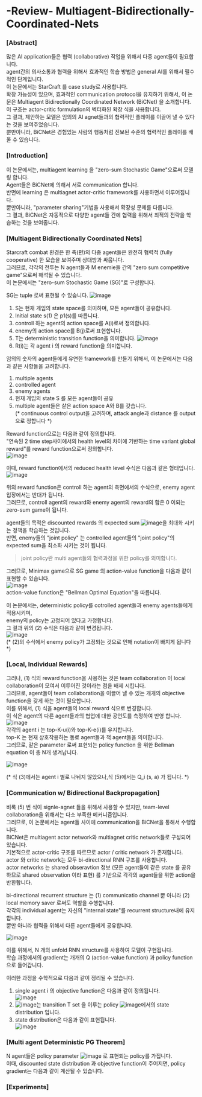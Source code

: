 # -Review- Multiagent-Bidirectionally-Coordinated-Nets

### [Abstract]
많은 AI application들은 협력 (collaborative) 작업을 위해서 다중 agent들이 필요합니다.  
agent간의 의사소통과 협력을 위해서 효과적인 학습 방법은 general AI를 위해서 필수적인 단계입니다.  
이 논문에서는 StarCraft 를 case study로 사용합니다.  
확장 가능성이 있으며, 효과적인 communication protocol을 유지하기 위해서, 이 논문은 Multiagent Bidirectionally Coordinated Network (BiCNet) 을 소개합니다.  
이 구조는 actor-critic formulation의 벡터화된 확장 식을 사용합니다.  
그 결과, 제안하는 모델은 임의의 AI agnet들과의 협력적인 플레이를 이끌어 낼 수 있다는 것을 보여주었습니다.  
뿐만아니라, BiCNet은 경험있는 사람의 행동처럼 진보된 수준의 협력적인 플레이를 배울 수 있습니다.  

### [Introduction]
이 논문에서는, multiagent learning 을 "zero-sum Stochastic Game"으로써 모델링 합니다.  
Agent들은 BiCNet에 의해서 서로 communication 합니다.  
반면에 learning 은 multiagnet actor-critic framework를 사용하면서 이루어집니다.  
뿐만아니라, "parameter sharing"기법을 사용해서 확장성 문제를 다룹니다.  
그 결과, BiCNet은 자동적으로 다양한 agent들 간에 협력을 위해서 최적의 전략을 학습하는 것을 보여줍니다.  

### [Multiagent Bidirectionally Coordinated Nets]
Starcraft combat 환경은 한 측(편)의 다중 agent들은 완전히 협력적 (fully cooperative) 한 모습을 보여주며 상대방과 싸웁니다.  
그러므로, 각각의 전투는 N agent들과 M enemie들 간의 "zero sum competitive game"으로써 해석될 수 있습니다.  
이 논문에서는 "zero-sum Stochastic Game  (SG)"로 구성합니다.  

SG는 tuple 로써 표현될 수 있습니다. ![image](https://user-images.githubusercontent.com/40893452/45604640-4ebed480-ba71-11e8-82ff-58b2ac3f1bcb.png)  
  
1. S는 현재 게임의 state space를 의미하며, 모든 agent들이 공유합니다.  
2. Initial state s(1) 은 p1(s)를 따릅니다.  
3. controll 하는 agent의 action space를 A(i)로써 정의합니다.  
4. enemy의 action space를 B(j)로써 표현합니다.  
5. T는 deterministic transition function을 의미합니다. ![image](https://user-images.githubusercontent.com/40893452/45604696-e7555480-ba71-11e8-90cd-5a7efeca58b6.png)  
6. R(i)는 각 agent i 의 reward function을 의미합니다.  

임의의 숫자의 agent들에게 유연한 framework를 만들기 위해서, 이 논문에서는 다음과 같은 사항들을 고려합니다.  

1. multiple agents  
2. controlled agent  
3. enemy agents  
4. 현재 게임의 state S 를 모든 agent들이 공유  
5. multiple agent들은 샅은 action space A와 B를 갖습니다.  
(* continuous control output을 고려하며, attack angle과 distance 를 output으로 정합니다 *)  

Reward function으로는 다음과 같이 정의합니다.  
"연속된 2 time step사이에서의 health level의 차이에 기반하는 time variant global reward"를 reward function으로써 정의합니다.  
![image](https://user-images.githubusercontent.com/40893452/45604843-51222e00-ba73-11e8-9771-c3b06fb63d95.png)  


이때, reward function에서의 reduced health level 수식은 다음과 같은 형태입니다.  
![image](https://user-images.githubusercontent.com/40893452/45604843-51222e00-ba73-11e8-9771-c3b06fb63d95.png)  


위의 reward function은 controll 하는 agent의 측면에서의 수식으로, enemy agent입장에서는 반대가 됩니다.  
그러므로, controll agent의 reward와 enemy agent의 reward의 합은 0 이되는 zero-sum game이 됩니다.  

agent들의 목적은 discounted rewards 의 expected sum ![image](https://user-images.githubusercontent.com/40893452/45604898-e7eeea80-ba73-11e8-82fb-e842a6d20089.png)을 최대화 시키는 정책을 학습하는 것입니다.  
반면, enemy들의 "joint policy" 는 controlled agent들의 "joint policy"의 expected sum을 최소화 시키는 것이 됩니다.  
> joint policy란 multi agent들의 협력과정을 위한 policy를 의미합니다.  

그러므로, Minimax game으로 SG game 의 action-value function을 다음과 같이 표현할 수 있습니다.  
![image](https://user-images.githubusercontent.com/40893452/45604916-110f7b00-ba74-11e8-8c75-82327332f1b4.png)  
action-value function은 "Bellman Optimal Equation"을 따릅니다.  

이 논문에서는, deterministic policy를 cotrolled agent들과 enemy agents들에게 적용시키며,  
enemy의 policy는 고정되어 있다고 가정합니다.  
그 결과 위의 (2) 수식은 다음과 같이 변경됩니다.  
![image](https://user-images.githubusercontent.com/40893452/45604991-8b3fff80-ba74-11e8-9ba5-488bcedf9fdc.png)  
(* (2)의 수식에서 enemy policy가 고정되는 것으로 인해 notation이 빠지게 됩니다 *)  


### [Local, Individual Rewards]
그러나, (1) 식의 reward function을 사용하는 것은 team collaboration 이 local collaboration이 모여서 이루어진 것이라는 점을 배제 시킵니다.  
그러므로, agent들이 team collaboration을 이끌어 낼 수 있는 개개의 objective function을 갖게 하는 것이 필요합니다.  
이를 위해서, (1) 식을 agent들의 local reward 식으로 변경합니다.  
이 식은 agent의 다른 agent들과의 협업에 대한 공언도를 측정하여 반영 합니다.  
![image](https://user-images.githubusercontent.com/40893452/45605118-7617a080-ba75-11e8-966f-aa7f91a22cd0.png)  
각각의 agent i 는 top-K-u(i)와 top-K-e(i)를 유지합니다.  
top-K 는 현재 상호작용하는 동료 agent들과 적 agent들을 의미합니다.  
그러므로, 같은 parameter 로써 표현되는 policy function 을 위한 Bellman equation 이 총 N개 생겨납니다.  

![image](https://user-images.githubusercontent.com/40893452/45605118-7617a080-ba75-11e8-966f-aa7f91a22cd0.png)  

(* 식 (3)에서는 agent i 별로 나뉘지 않았으나,식 (5)에서는 Q_i (s, a) 가 됩니다. *)  

### [Communication w/ Bidirectional Backpropagation]
비록 (5) 번 식이 signle-agnet 들을 위해서 사용할 수 있지만, team-level collaboration을 위해서는 다소 부족한 메커니즘입니다.  
그러므로, 이 논문에서는 agent들 사이에 communication을 BiCNet을 통해서 수행합니다.  
BiCNet은 multiagent actor network와 multiagnet critic network들로 구성되어 있습니다.  
기본적으로 actor-critic 구조를 따르므로 actor / critic network 가 존재합니다.  
actor 와 critic network는 모두 bi-directional RNN 구조를 사용합니다.  
actor networks 는 shared obseravtion 정보 (모든 agent들이 같은 state 를 공유하므로 shared observation 이라 표현) 를 기반으로 각각의 agent들을 위한 action을 반환합니다.  

bi-directional recurrent structure 는 (1) communicatio channel 뿐 아니라 (2) local memory saver 로써도 역할을 수행합니다.  
각각의 individual agent는 자신의 "internal state"를 recurrent structure내에 유지합니다.  
뿐만 아니라 협력을 위해서 다른 agent들에게 공유합니다.  

![image](https://user-images.githubusercontent.com/40893452/45605458-0e168980-ba78-11e8-9b3e-a35a3ea41168.png)

이를 위해서, N 개의 unfold RNN structure를 사용하여 모델이 구현됩니다.  
학습 과정에서의 gradient는 개개의 Q (action-value function) 과 policy function으로 들어갑니다.  

이러한 과정을 수학적으로 다음과 같이 정리될 수 있습니다.  
1. single agent i 의 objective function은 다음과 같이 정의됩니다.  
![image](https://user-images.githubusercontent.com/40893452/45605976-343e2880-ba7c-11e8-8968-c2dace5e3dea.png)   
2. ![image](https://user-images.githubusercontent.com/40893452/45606039-cf370280-ba7c-11e8-9953-184a241b5de1.png)는 transition T set 을 이루는 policy ![image](https://user-images.githubusercontent.com/40893452/45606059-f097ee80-ba7c-11e8-9e44-06dbe0a7af32.png)에서의 state distribution 입니다.   
3. state distribution은 다음과 같이 표현됩니다.   
![image](https://user-images.githubusercontent.com/40893452/45606090-33f25d00-ba7d-11e8-87ea-04e34f70f0b6.png)  

### [Multi agent Deterministic PG Theorem]
N agent들은 policy parameter ![image](https://user-images.githubusercontent.com/40893452/45606319-335ac600-ba7f-11e8-94c3-95b532937ac8.png) 로 표현되는 policy를 가집니다.  
이때, discounted state distribution 과 objective function이 주어지면, policy gradient는 다음과 같이 계산될 수 있습니다.  

### [Experiments]



